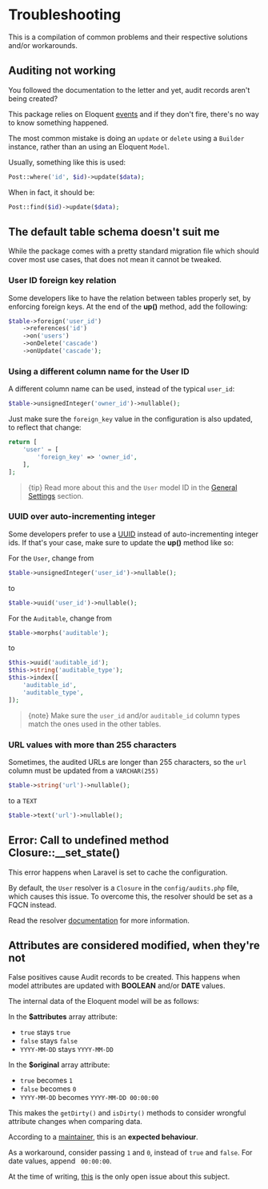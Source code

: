 # Troubleshooting
This is a compilation of common problems and their respective solutions and/or workarounds.

## Auditing not working
You followed the documentation to the letter and yet, audit records aren't being created?

This package relies on Eloquent [events](https://laravel.com/docs/5.4/eloquent#events) and if they don't fire, there's no way to know something happened.

The most common mistake is doing an `update` or `delete` using a `Builder` instance, rather than an using an Eloquent `Model`.

Usually, something like this is used:
```php
Post::where('id', $id)->update($data);
```

When in fact, it should be:
```php
Post::find($id)->update($data);
```

## The default table schema doesn't suit me
While the package comes with a pretty standard migration file which should cover most use cases, that does not mean it cannot be tweaked.

### User ID foreign key relation
Some developers like to have the relation between tables properly set, by enforcing foreign keys.
At the end of the **up()** method, add the following:

```php
$table->foreign('user_id')
    ->references('id')
    ->on('users')
    ->onDelete('cascade')
    ->onUpdate('cascade');
```

### Using a different column name for the User ID
A different column name can be used, instead of the typical `user_id`:

```php
$table->unsignedInteger('owner_id')->nullable();
```

Just make sure the `foreign_key` value in the configuration is also updated, to reflect that change:

```php
return [
    'user' = [
        'foreign_key' => 'owner_id',
    ],
];
```

> {tip} Read more about this and the `User` model ID in the [General Settings](general-settings) section.

### UUID over auto-incrementing integer
Some developers prefer to use a [UUID](https://en.wikipedia.org/wiki/Universally_unique_identifier) instead of auto-incrementing integer ids.
If that's your case, make sure to update the **up()** method like so:

For the `User`, change from
```php
$table->unsignedInteger('user_id')->nullable();
```

to

```php
$table->uuid('user_id')->nullable();
```

For the `Auditable`, change from
```php
$table->morphs('auditable');
```

to

```php
$this->uuid('auditable_id');
$this->string('auditable_type');
$this->index([
    'auditable_id', 
    'auditable_type',
]);
```

> {note} Make sure the `user_id` and/or `auditable_id` column types match the ones used in the other tables.

### URL values with more than 255 characters
Sometimes, the audited URLs are longer than 255 characters, so the `url` column must be updated from a `VARCHAR(255)`

```php
$table->string('url')->nullable();
```

to a `TEXT`

```php
$table->text('url')->nullable();
```

## Error: Call to undefined method Closure::__set_state()
This error happens when Laravel is set to cache the configuration.

By default, the `User` resolver is a `Closure` in the `config/audits.php` file, which causes this issue.
To overcome this, the resolver should be set as a FQCN instead.

Read the resolver [documentation](/docs/{{version}}/general-settings) for more information.

## Attributes are considered modified, when they're not

False positives cause Audit records to be created.
This happens when model attributes are updated with **BOOLEAN** and/or **DATE** values.

The internal data of the Eloquent model will be as follows:

In the **$attributes** array attribute:
- `true` stays `true`
- `false` stays `false`
- `YYYY-MM-DD` stays `YYYY-MM-DD`

In the **$original** array attribute:
- `true` becomes `1`
- `false` becomes `0`
- `YYYY-MM-DD` becomes `YYYY-MM-DD 00:00:00`

This makes the `getDirty()` and `isDirty()` methods to consider wrongful attribute changes when comparing data.

According to a [maintainer](https://github.com/laravel/framework/issues/16823#issuecomment-267573840), this is an **expected behaviour**.

As a workaround, consider passing `1` and `0`, instead of `true` and `false`. For date values, append ` 00:00:00`.

At the time of writing, [this](https://github.com/laravel/internals/issues/349) is the only open issue about this subject.
